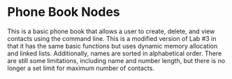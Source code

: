# Phone Book Nodes
 This is a basic phone book that allows a user to create, delete, and view contacts using the command line. This is a modified version of Lab #3 in that it has the same basic functions but uses dynamic memory allocation and linked lists. Additionally, names are sorted in alphabetical order. There are still some limitations, including name and number length, but there is no longer a set limit for maximum number of contacts.
